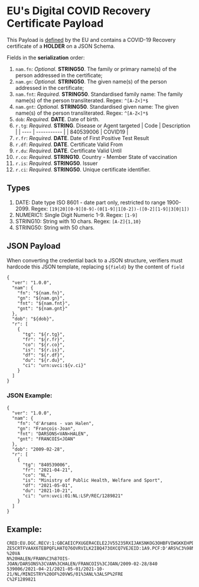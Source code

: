 # **EU's Digital COVID Recovery Certificate** Payload

This Payload is [defined](https://ec.europa.eu/health/sites/health/files/ehealth/docs/digital-green-certificates_dt-specifications_en.pdf) by the EU and contains a COVID-19 Recovery certificate of a **HOLDER** on a JSON Schema.

Fields in the **serialization** order:
1. `nam.fn`: *Optional.* **STRING50**. The family or primary name(s) of the person addressed in the certificate;
1. `nam.gn`: *Optional.* **STRING50**. The given name(s) of the person addressed in the certificate;
1. `nam.fnt`: *Required.* **STRING50**. Standardised family name: The family name(s) of the person transliterated. Regex: `^[A-Z<]*$`
1. `nam.gnt`: *Optional.* **STRING50**. Standardised given name: The given name(s) of the person transliterated. Regex: `^[A-Z<]*$`
1. `dob`: *Required.* **DATE**. Date of birth. 
1. `r.tg`: *Required.* **STRING**. Disease or Agent targeted
    | Code | Description | 
    | ---- | ----------- |
    | 840539006 | COVID19 |
1. `r.fr`: *Required.* **DATE**. Date of First Positive Test Result
1. `r.df`: *Required.* **DATE**. Certificate Valid From
1. `r.du`: *Required.* **DATE**. Certificate Valid Until
1. `r.co`: *Required.* **STRING10**. Country - Member State of vaccination
1. `r.is`: *Required.* **STRING50**. Issuer
1. `r.ci`: *Required.* **STRING50**. Unique certificate identifier.

## Types

1. DATE: Date type ISO 8601 - date part only, restricted to range 1900-2099. Regex: `[19|20][0-9][0-9]-(0[1-9]|1[0-2])-([0-2][1-9]|3[0|1])`
1. NUMERIC1: Single Digit Numeric 1-9. Regex: `[1-9]`
1. STRING10: String with 10 chars. Regex: `[A-Z]{1,10}`
1. STRING50: String with 50 chars. 

## JSON Payload
When converting the credential back to a JSON structure, verifiers must hardcode this JSON template, replacing `${field}` by the content of `field`
```
{
  "ver": "1.0.0",
  "nam": {
    "fn": "${nam.fn}",
    "gn": "${nam.gn}",
    "fnt": "${nam.fnt}",
    "gnt": "${nam.gnt}"
  },
  "dob": "${dob}",
  "r": [
    {
      "tg": "${r.tg}",
      "fr": "${r.fr}",
      "co": "${r.co}",
      "is": "${r.is}",
      "df": "${r.df}",
      "du": "${r.du}",
      "ci": "urn:uvci:${v.ci}"
    }
  ]
}
```

### JSON Example:
```
{
  "ver": "1.0.0",
  "nam": {
    "fn": "d'Arsøns - van Halen",
    "gn": "François-Joan",
    "fnt": "DARSONS<VAN<HALEN",
    "gnt": "FRANCOIS<JOAN"
  },
  "dob": "2009-02-28",
  "r": [
    {
      "tg": "840539006",
      "fr": "2021-04-21",
      "co": "NL",
      "is": "Ministry of Public Health, Welfare and Sport",
      "df": "2021-05-01",
      "du": "2021-10-21",
      "ci": "urn:uvci:01:NL:LSP/REC/1289821"
    }
  ]
}
```

## Example:
```
CRED:EU.DGC.RECV:1:GBCAEICPXUGER4CELE2JV55235RXIJAKSNKOG3OHBFVIWGKKEHPD62LHC4BCAS
ZE5CRTFVAAX6TEBPQFLHATQ76OVRVILK2IBQ473OXCQ7VEJEID:1A9.PCF:D'ARS%C3%98NS%20-%20VA
N%20HALEN/FRAN%C3%87OIS-JOAN/DARSONS%3CVAN%3CHALEN/FRANCOIS%3CJOAN/2009-02-28/840
539006/2021-04-21/2021-05-01/2021-10-21/NL/MINISTRY%20OF%20VWS/01%3ANL%3ALSP%2FRE
C%2F1289821
``` 